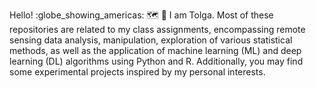 Hello! :globe_showing_americas: :world_map: :satellite: I am Tolga. Most of these repositories are related to my class assignments, encompassing remote sensing data analysis, manipulation, exploration of various statistical methods, as well as the application of machine learning (ML) and deep learning (DL) algorithms using Python and R. 
Additionally, you may find some experimental projects inspired by my personal interests.
